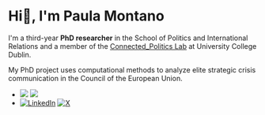 # Hi👋, I'm Paula Montano

I'm a third-year **PhD researcher** in the School of Politics and International Relations and a member of the [Connected_Politics Lab](https://www.ucd.ie/connected_politics/) at University College Dublin. 

My PhD project uses computational methods to analyze elite strategic crisis communication in the Council of the European Union. 
- <img src="https://img.shields.io/badge/R-276DC3?style=for-the-badge&logo=r&logoColor=white" /> <img src="https://img.shields.io/badge/Python-FFD43B?style=for-the-badge&logo=python&logoColor=blue" />
- [![LinkedIn](https://img.shields.io/badge/LinkedIn-0077B5?style=for-the-badge&logo=linkedin&logoColor=white)](https://ie.linkedin.com/in/paula-montano-3699625a) [![X](https://img.shields.io/badge/X-000000?style=for-the-badge&logo=x&logoColor=white)](https://x.com/PaulaMontano__)

